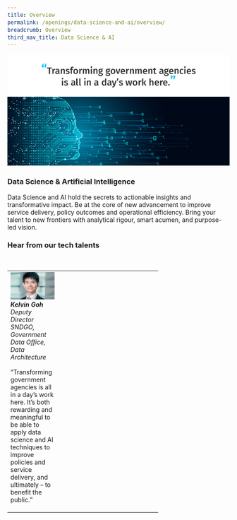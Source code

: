 ```yaml
---
title: Overview
permalink: /openings/data-science-and-ai/overview/
breadcrumb: Overview
third_nav_title: Data Science & AI
---
```

![](/images/hero-data-science-ai.png)

### **Data Science & Artificial Intelligence**

Data Science and AI hold the secrets to actionable insights and transformative impact. Be at the core of new advancement to improve service delivery, policy outcomes and operational efficiency. Bring your talent to new frontiers with analytical rigour, smart acumen, and purpose-led vision.

### **Hear from our tech talents**

<table width="300px">
<tbody><br>
      <td width="100px">
      <img src="/images/kelvin-goh.png" alt="Kelvin Goh" title="Tech Talent" /><br><em><strong>Kelvin Goh</strong><br>Deputy Director <br>SNDGO, Government Data Office, Data Architecture</em><br><br>“Transforming government agencies is all in a day’s work here. It’s both rewarding and meaningful to be able to apply data science and AI techniques to improve policies and service delivery, and ultimately – to benefit the public.”<br><br>
				</td>
      <td width="100px">
      <img src="/images/hidden.gif"></a><br><br>
      </td>
			<td width="100px">
      <img src="/images/hidden.gif"></a><br><br>
      </td>
  </tbody>
</table>
